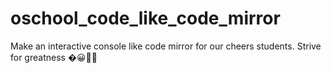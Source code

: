 # oschool_code_like_code_mirror
Make an interactive console like code mirror for our cheers students. Strive for greatness �😀�🏽 
